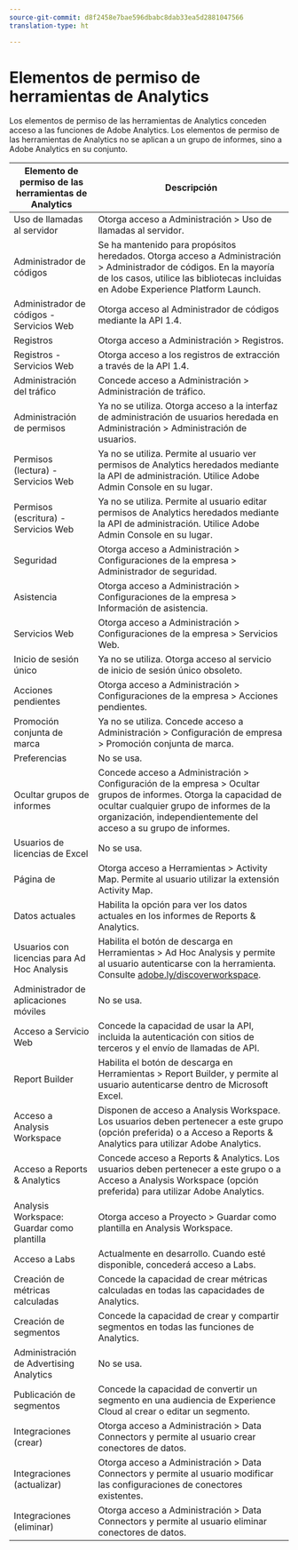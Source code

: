 ```yaml
---
source-git-commit: d8f2458e7bae596dbabc8dab33ea5d2881047566
translation-type: ht

---
```

# Elementos de permiso de herramientas de Analytics

Los elementos de permiso de las herramientas de Analytics conceden acceso a las funciones de Adobe Analytics. Los elementos de permiso de las herramientas de Analytics no se aplican a un grupo de informes, sino a Adobe Analytics en su conjunto.

| Elemento de permiso de las herramientas de Analytics | Descripción |
|----|----|
| Uso de llamadas al servidor | Otorga acceso a Administración &gt; Uso de llamadas al servidor. |
| Administrador de códigos | Se ha mantenido para propósitos heredados. Otorga acceso a Administración &gt; Administrador de códigos. En la mayoría de los casos, utilice las bibliotecas incluidas en Adobe Experience Platform Launch. |
| Administrador de códigos - Servicios Web | Otorga acceso al Administrador de códigos mediante la API 1.4. |
| Registros | Otorga acceso a Administración &gt; Registros. |
| Registros - Servicios Web | Otorga acceso a los registros de extracción a través de la API 1.4. |
| Administración del tráfico | Concede acceso a Administración &gt; Administración de tráfico. |
| Administración de permisos | Ya no se utiliza. Otorga acceso a la interfaz de administración de usuarios heredada en Administración &gt; Administración de usuarios. |
| Permisos (lectura) - Servicios Web | Ya no se utiliza. Permite al usuario ver permisos de Analytics heredados mediante la API de administración. Utilice Adobe Admin Console en su lugar. |
| Permisos (escritura) - Servicios Web | Ya no se utiliza. Permite al usuario editar permisos de Analytics heredados mediante la API de administración. Utilice Adobe Admin Console en su lugar. |
| Seguridad | Otorga acceso a Administración &gt; Configuraciones de la empresa &gt; Administrador de seguridad. |
| Asistencia | Otorga acceso a Administración &gt; Configuraciones de la empresa &gt; Información de asistencia. |
| Servicios Web | Otorga acceso a Administración &gt; Configuraciones de la empresa &gt; Servicios Web. |
| Inicio de sesión único | Ya no se utiliza. Otorga acceso al servicio de inicio de sesión único obsoleto. |
| Acciones pendientes | Otorga acceso a Administración &gt; Configuraciones de la empresa &gt; Acciones pendientes. |
| Promoción conjunta de marca | Ya no se utiliza. Concede acceso a Administración &gt; Configuración de empresa &gt; Promoción conjunta de marca. |
| Preferencias | No se usa. |
| Ocultar grupos de informes | Concede acceso a Administración &gt; Configuración de la empresa &gt; Ocultar grupos de informes. Otorga la capacidad de ocultar cualquier grupo de informes de la organización, independientemente del acceso a su grupo de informes. |
| Usuarios de licencias de Excel | No se usa. |
| Página de | Otorga acceso a Herramientas &gt; Activity Map. Permite al usuario utilizar la extensión Activity Map. |
| Datos actuales | Habilita la opción para ver los datos actuales en los informes de Reports &amp; Analytics. |
| Usuarios con licencias para Ad Hoc Analysis | Habilita el botón de descarga en Herramientas &gt; Ad Hoc Analysis y permite al usuario autenticarse con la herramienta. Consulte [adobe.ly/discoverworkspace](https://adobe.ly/discoverworkspace). |
| Administrador de aplicaciones móviles | No se usa. |
| Acceso a Servicio Web | Concede la capacidad de usar la API, incluida la autenticación con sitios de terceros y el envío de llamadas de API. |
| Report Builder | Habilita el botón de descarga en Herramientas &gt; Report Builder, y permite al usuario autenticarse dentro de Microsoft Excel. |
| Acceso a Analysis Workspace | Disponen de acceso a Analysis Workspace. Los usuarios deben pertenecer a este grupo (opción preferida) o a Acceso a Reports &amp; Analytics para utilizar Adobe Analytics. |
| Acceso a Reports &amp; Analytics | Concede acceso a Reports &amp; Analytics. Los usuarios deben pertenecer a este grupo o a Acceso a Analysis Workspace (opción preferida) para utilizar Adobe Analytics. |
| Analysis Workspace: Guardar como plantilla | Otorga acceso a Proyecto &gt; Guardar como plantilla en Analysis Workspace. |
| Acceso a Labs | Actualmente en desarrollo. Cuando esté disponible, concederá acceso a Labs. |
| Creación de métricas calculadas | Concede la capacidad de crear métricas calculadas en todas las capacidades de Analytics. |
| Creación de segmentos | Concede la capacidad de crear y compartir segmentos en todas las funciones de Analytics. |
| Administración de Advertising Analytics | No se usa. |
| Publicación de segmentos | Concede la capacidad de convertir un segmento en una audiencia de Experience Cloud al crear o editar un segmento. |
| Integraciones (crear) | Otorga acceso a Administración &gt; Data Connectors y permite al usuario crear conectores de datos. |
| Integraciones (actualizar) | Otorga acceso a Administración &gt; Data Connectors y permite al usuario modificar las configuraciones de conectores existentes. |
| Integraciones (eliminar) | Otorga acceso a Administración &gt; Data Connectors y permite al usuario eliminar conectores de datos. |

